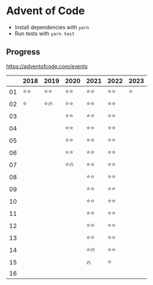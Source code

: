 # Advent of Code

-   Install dependencies with `yarn`
-   Run tests with `yarn test`

## Progress

https://adventofcode.com/events

|     | 2018   | 2019   | 2020   | 2021   | 2022   | 2023 |
| --- | ------ | ------ | ------ | ------ | ------ | ---- |
| 01  | ⭐️⭐️ | ⭐️⭐️ | ⭐️⭐️ | ⭐️⭐️ | ⭐️⭐️ | ⭐️  |
| 02  | ⭐️    | ⭐️🔥  | ⭐️⭐️ | ⭐️⭐️ | ⭐️⭐️ |      |
| 03  |        |        | ⭐️⭐️ | ⭐️⭐️ | ⭐️⭐️ |      |
| 04  |        |        | ⭐️⭐️ | ⭐️⭐️ | ⭐️⭐️ |      |
| 05  |        |        | ⭐️⭐️ | ⭐️⭐️ | ⭐️⭐️ |      |
| 06  |        |        | ⭐️⭐️ | ⭐️⭐️ | ⭐️⭐️ |      |
| 07  |        |        | ⭐️🔥  | ⭐️⭐️ | ⭐️⭐️ |      |
| 08  |        |        |        | ⭐️⭐️ | ⭐️⭐️ |      |
| 09  |        |        |        | ⭐️⭐️ | ⭐️⭐️ |      |
| 10  |        |        |        | ⭐️⭐️ | ⭐️⭐️ |      |
| 11  |        |        |        | ⭐️⭐️ | ⭐️⭐️ |      |
| 12  |        |        |        | ⭐️⭐️ | ⭐️⭐️ |      |
| 13  |        |        |        | ⭐️⭐️ | ⭐️⭐️ |      |
| 14  |        |        |        | ⭐️🔥  | ⭐️⭐️ |      |
| 15  |        |        |        | 🔥     | ⭐️    |      |
| 16  |        |        |        |        |        |      |
